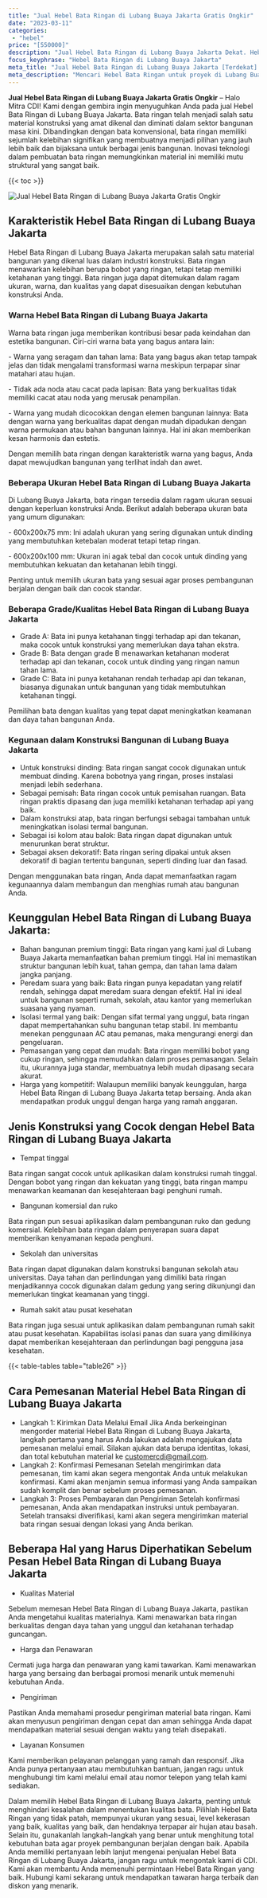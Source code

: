 ```yaml
---
title: "Jual Hebel Bata Ringan di Lubang Buaya Jakarta Gratis Ongkir"
date: "2023-03-11"
categories:
 - "hebel"
price: "[550000]"
description: "Jual Hebel Bata Ringan di Lubang Buaya Jakarta Dekat. Hebel Bata Ringan ini sering digunakan dalam proyek pembangunan sebagai material dinding yang kokoh dan tahan lama. Hubungi kami untuk informasi lebih lanjut."
focus_keyphrase: "Hebel Bata Ringan di Lubang Buaya Jakarta"
meta_title: "Jual Hebel Bata Ringan di Lubang Buaya Jakarta [Terdekat] - CDI"
meta_description: "Mencari Hebel Bata Ringan untuk proyek di Lubang Buaya Jakarta? Kami menyediakan Hebel Bata Ringan berkualitas untuk bahan bangunan dinding. Dapatkan penawaran terbaik sekarang."
---
```


**Jual Hebel Bata Ringan di Lubang Buaya Jakarta Gratis Ongkir** – Halo Mitra CDI! Kami dengan gembira ingin menyuguhkan Anda pada jual Hebel Bata Ringan di Lubang Buaya Jakarta. Bata ringan telah menjadi salah satu material konstruksi yang amat dikenal dan diminati dalam sektor bangunan masa kini. Dibandingkan dengan bata konvensional, bata ringan memiliki sejumlah kelebihan signifikan yang membuatnya menjadi pilihan yang jauh lebih baik dan bijaksana untuk berbagai jenis bangunan. Inovasi teknologi dalam pembuatan bata ringan memungkinkan material ini memiliki mutu struktural yang sangat baik.

{{< toc >}}

![Jual Hebel Bata Ringan di Lubang Buaya Jakarta Gratis Ongkir](/images/hebel/hebel-bataringan-22.jpg)

## Karakteristik Hebel Bata Ringan di Lubang Buaya Jakarta

Hebel Bata Ringan di Lubang Buaya Jakarta merupakan salah satu material bangunan yang dikenal luas dalam industri konstruksi. Bata ringan menawarkan kelebihan berupa bobot yang ringan, tetapi tetap memiliki ketahanan yang tinggi. Bata ringan juga dapat ditemukan dalam ragam ukuran, warna, dan kualitas yang dapat disesuaikan dengan kebutuhan konstruksi Anda.

### Warna Hebel Bata Ringan di Lubang Buaya Jakarta

Warna bata ringan juga memberikan kontribusi besar pada keindahan dan estetika bangunan. Ciri-ciri warna bata yang bagus antara lain:

\- Warna yang seragam dan tahan lama: Bata yang bagus akan tetap tampak jelas dan tidak mengalami transformasi warna meskipun terpapar sinar matahari atau hujan.

\- Tidak ada noda atau cacat pada lapisan: Bata yang berkualitas tidak memiliki cacat atau noda yang merusak penampilan.

\- Warna yang mudah dicocokkan dengan elemen bangunan lainnya: Bata dengan warna yang berkualitas dapat dengan mudah dipadukan dengan warna permukaan atau bahan bangunan lainnya. Hal ini akan memberikan kesan harmonis dan estetis.

Dengan memilih bata ringan dengan karakteristik warna yang bagus, Anda dapat mewujudkan bangunan yang terlihat indah dan awet.

### Beberapa Ukuran Hebel Bata Ringan di Lubang Buaya Jakarta

Di Lubang Buaya Jakarta, bata ringan tersedia dalam ragam ukuran sesuai dengan keperluan konstruksi Anda. Berikut adalah beberapa ukuran bata yang umum digunakan:

\- 600x200x75 mm: Ini adalah ukuran yang sering digunakan untuk dinding yang membutuhkan ketebalan moderat tetapi tetap ringan.

\- 600x200x100 mm: Ukuran ini agak tebal dan cocok untuk dinding yang membutuhkan kekuatan dan ketahanan lebih tinggi.

Penting untuk memilih ukuran bata yang sesuai agar proses pembangunan berjalan dengan baik dan cocok standar.

### Beberapa Grade/Kualitas Hebel Bata Ringan di Lubang Buaya Jakarta

*   Grade A: Bata ini punya ketahanan tinggi terhadap api dan tekanan, maka cocok untuk konstruksi yang memerlukan daya tahan ekstra.
*   Grade B: Bata dengan grade B menawarkan ketahanan moderat terhadap api dan tekanan, cocok untuk dinding yang ringan namun tahan lama.
*   Grade C: Bata ini punya ketahanan rendah terhadap api dan tekanan, biasanya digunakan untuk bangunan yang tidak membutuhkan ketahanan tinggi.

Pemilihan bata dengan kualitas yang tepat dapat meningkatkan keamanan dan daya tahan bangunan Anda.

### Kegunaan dalam Konstruksi Bangunan di Lubang Buaya Jakarta

*   Untuk konstruksi dinding: Bata ringan sangat cocok digunakan untuk membuat dinding. Karena bobotnya yang ringan, proses instalasi menjadi lebih sederhana.
*   Sebagai pemisah: Bata ringan cocok untuk pemisahan ruangan. Bata ringan praktis dipasang dan juga memiliki ketahanan terhadap api yang baik.
*   Dalam konstruksi atap, bata ringan berfungsi sebagai tambahan untuk meningkatkan isolasi termal bangunan.
*   Sebagai isi kolom atau balok: Bata ringan dapat digunakan untuk menurunkan berat struktur.
*   Sebagai aksen dekoratif: Bata ringan sering dipakai untuk aksen dekoratif di bagian tertentu bangunan, seperti dinding luar dan fasad.

Dengan menggunakan bata ringan, Anda dapat memanfaatkan ragam kegunaannya dalam membangun dan menghias rumah atau bangunan Anda.

## Keunggulan Hebel Bata Ringan di Lubang Buaya Jakarta:

*   Bahan bangunan premium tinggi: Bata ringan yang kami jual di Lubang Buaya Jakarta memanfaatkan bahan premium tinggi. Hal ini memastikan struktur bangunan lebih kuat, tahan gempa, dan tahan lama dalam jangka panjang.
*   Peredam suara yang baik: Bata ringan punya kepadatan yang relatif rendah, sehingga dapat meredam suara dengan efektif. Hal ini ideal untuk bangunan seperti rumah, sekolah, atau kantor yang memerlukan suasana yang nyaman.
*   Isolasi termal yang baik: Dengan sifat termal yang unggul, bata ringan dapat mempertahankan suhu bangunan tetap stabil. Ini membantu menekan penggunaan AC atau pemanas, maka mengurangi energi dan pengeluaran.
*   Pemasangan yang cepat dan mudah: Bata ringan memiliki bobot yang cukup ringan, sehingga memudahkan dalam proses pemasangan. Selain itu, ukurannya juga standar, membuatnya lebih mudah dipasang secara akurat.
*   Harga yang kompetitif: Walaupun memiliki banyak keunggulan, harga Hebel Bata Ringan di Lubang Buaya Jakarta tetap bersaing. Anda akan mendapatkan produk unggul dengan harga yang ramah anggaran.

## Jenis Konstruksi yang Cocok dengan Hebel Bata Ringan di Lubang Buaya Jakarta

*   Tempat tinggal

Bata ringan sangat cocok untuk aplikasikan dalam konstruksi rumah tinggal. Dengan bobot yang ringan dan kekuatan yang tinggi, bata ringan mampu menawarkan keamanan dan kesejahteraan bagi penghuni rumah.
*   Bangunan komersial dan ruko

Bata ringan pun sesuai aplikasikan dalam pembangunan ruko dan gedung komersial. Kelebihan bata ringan dalam penyerapan suara dapat memberikan kenyamanan kepada penghuni.
*   Sekolah dan universitas

Bata ringan dapat digunakan dalam konstruksi bangunan sekolah atau universitas. Daya tahan dan perlindungan yang dimiliki bata ringan menjadikannya cocok digunakan dalam gedung yang sering dikunjungi dan memerlukan tingkat keamanan yang tinggi.
*   Rumah sakit atau pusat kesehatan

Bata ringan juga sesuai untuk aplikasikan dalam pembangunan rumah sakit atau pusat kesehatan. Kapabilitas isolasi panas dan suara yang dimilikinya dapat memberikan kesejahteraan dan perlindungan bagi pengguna jasa kesehatan.

{{< table-tables table="table26" >}}

## Cara Pemesanan Material Hebel Bata Ringan di Lubang Buaya Jakarta

*   Langkah 1: Kirimkan Data Melalui Email
Jika Anda berkeinginan mengorder material Hebel Bata Ringan di Lubang Buaya Jakarta, langkah pertama yang harus Anda lakukan adalah mengajukan data pemesanan melalui email. Silakan ajukan data berupa identitas, lokasi, dan total kebutuhan material ke customercdi@gmail.com.
*   Langkah 2: Konfirmasi Pemesanan
Setelah mengirimkan data pemesanan, tim kami akan segera mengontak Anda untuk melakukan konfirmasi. Kami akan menjamin semua informasi yang Anda sampaikan sudah komplit dan benar sebelum proses pemesanan.
*   Langkah 3: Proses Pembayaran dan Pengiriman
Setelah konfirmasi pemesanan, Anda akan mendapatkan instruksi untuk pembayaran. Setelah transaksi diverifikasi, kami akan segera mengirimkan material bata ringan sesuai dengan lokasi yang Anda berikan.

## Beberapa Hal yang Harus Diperhatikan Sebelum Pesan Hebel Bata Ringan di Lubang Buaya Jakarta

*   Kualitas Material

Sebelum memesan Hebel Bata Ringan di Lubang Buaya Jakarta, pastikan Anda mengetahui kualitas materialnya. Kami menawarkan bata ringan berkualitas dengan daya tahan yang unggul dan ketahanan terhadap guncangan.
*   Harga dan Penawaran

Cermati juga harga dan penawaran yang kami tawarkan. Kami menawarkan harga yang bersaing dan berbagai promosi menarik untuk memenuhi kebutuhan Anda.
*   Pengiriman

Pastikan Anda memahami prosedur pengiriman material bata ringan. Kami akan menyusun pengiriman dengan cepat dan aman sehingga Anda dapat mendapatkan material sesuai dengan waktu yang telah disepakati.
*   Layanan Konsumen

Kami memberikan pelayanan pelanggan yang ramah dan responsif. Jika Anda punya pertanyaan atau membutuhkan bantuan, jangan ragu untuk menghubungi tim kami melalui email atau nomor telepon yang telah kami sediakan.

Dalam memilih Hebel Bata Ringan di Lubang Buaya Jakarta, penting untuk menghindari kesalahan dalam menentukan kualitas bata. Pilihlah Hebel Bata Ringan yang tidak patah, mempunyai ukuran yang sesuai, level kekerasan yang baik, kualitas yang baik, dan hendaknya terpapar air hujan atau basah. Selain itu, gunakanlah langkah-langkah yang benar untuk menghitung total kebutuhan bata agar proyek pembangunan berjalan dengan baik. Apabila Anda memiliki pertanyaan lebih lanjut mengenai penjualan Hebel Bata Ringan di Lubang Buaya Jakarta, jangan ragu untuk mengontak kami di CDI. Kami akan membantu Anda memenuhi permintaan Hebel Bata Ringan yang baik. Hubungi kami sekarang untuk mendapatkan tawaran harga terbaik dan diskon yang menarik.